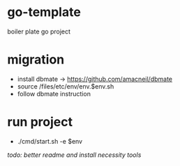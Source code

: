 # go-template

boiler plate go project

# migration

- install dbmate -> https://github.com/amacneil/dbmate
- source /files/etc/env/env.$env.sh
- follow dbmate instruction

# run project

- ./cmd/start.sh -e $env

_todo: better readme and install necessity tools_
